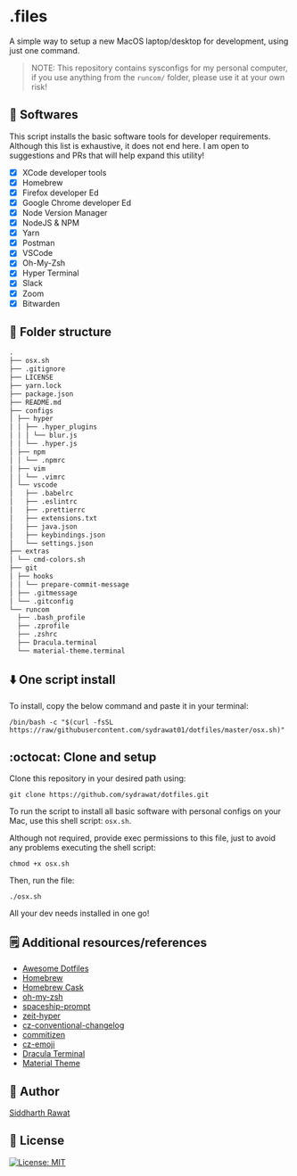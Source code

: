 # .files

A simple way to setup a new MacOS laptop/desktop for development, using just one command.

> NOTE: This repository contains sysconfigs for my personal computer, if you use anything from the `runcom/` folder, please use it at your own risk!

## :floppy_disk: Softwares

This script installs the basic software tools for developer requirements. Although this list is exhaustive, it does not end here. I am open to suggestions and PRs that will help expand this utility!

- [x] XCode developer tools
- [x] Homebrew
- [x] Firefox developer Ed
- [x] Google Chrome developer Ed
- [x] Node Version Manager
- [x] NodeJS & NPM
- [x] Yarn
- [x] Postman
- [x] VSCode
- [x] Oh-My-Zsh
- [x] Hyper Terminal
- [x] Slack
- [x] Zoom
- [x] Bitwarden

## :open_file_folder: Folder structure

```markdown
.
├── osx.sh
├── .gitignore
├── LICENSE
├── yarn.lock
├── package.json
├── README.md
├── configs
│ ├── hyper
│ │ ├── .hyper_plugins
│ │ │ └── blur.js
│ │ └── .hyper.js
│ ├── npm
│ │ └── .npmrc
│ ├── vim
│ │ └── .vimrc
│ └── vscode
│   ├── .babelrc
│   ├── .eslintrc
│   ├── .prettierrc
│   ├── extensions.txt
│   ├── java.json
│   ├── keybindings.json
│   └── settings.json
├── extras
│ └── cmd-colors.sh
├── git
│ ├── hooks
│ │ └── prepare-commit-message
│ ├── .gitmessage
│ └── .gitconfig
└── runcom
  ├── .bash_profile
  ├── .zprofile
  ├── .zshrc
  ├── Dracula.terminal
  └── material-theme.terminal
```

## :arrow_down: One script install

To install, copy the below command and paste it in your terminal:

```shell
/bin/bash -c "$(curl -fsSL https://raw/githubusercontent.com/sydrawat01/dotfiles/master/osx.sh)"
```

## :octocat: Clone and setup

Clone this repository in your desired path using:

```shell
git clone https://github.com/sydrawat/dotfiles.git
```

To run the script to install all basic software with personal configs on your Mac, use this shell script: `osx.sh`.

Although not required, provide exec permissions to this file, just to avoid any problems executing the shell script:

```shell
chmod +x osx.sh
```

Then, run the file:

```shell
./osx.sh
```

All your dev needs installed in one go!
<!---
Here are the apps that will be installed using this script:

<p align="left">
  <img alt="vscode" src="https://upload.wikimedia.org/wikipedia/commons/9/9a/Visual_Studio_Code_1.35_icon.svg" width="40" title="VSCode"/>
  <img alt="git" src="https://upload.wikimedia.org/wikipedia/commons/a/ad/Git-icon-black.svg" width="40" title="git" />
  <img alt="firefox" src="https://upload.wikimedia.org/wikipedia/commons/7/7a/Firefox_Developer_Edition_Logo%2C_2017.svg" width="40" title="Firefox Developer Edition" />
  <img alt="nodejs" src="https://cdn.worldvectorlogo.com/logos/nodejs-icon.svg" width="40" title="NodeJS" />
  <img alt="yarn" src="https://raw.githubusercontent.com/yarnpkg/assets/76d30ca2aebed5b73ea8131d972218fb860bd32d/yarn-kitten-circle.svg" width="40" title="Yarn" />
  <img alt="hyper" src="https://raw.githubusercontent.com/dhanishgajjar/terminal-icons/99c1746d66673ec5b2ccca7e9c640679a89c423e/svg/palenight.svg" width="40" title="HyperTerm" />
  <img alt="robo3t" src="https://pbs.twimg.com/profile_images/674614010587795456/sCsiuBmt.png" width="40" title="Robo-3T" />
  <img alt="android studio" src="https://upload.wikimedia.org/wikipedia/commons/3/34/Android_Studio_icon.svg" width="40" title="Android Studio" />
  <img alt="slack" src="https://cdn3.iconfinder.com/data/icons/social-media-2169/24/social_media_social_media_logo_slack-512.png" width="40" title="Slack" />
  <img alt="bitwarden" src="https://upload.wikimedia.org/wikipedia/commons/5/55/Bitwarden_Logo_2018.png" width="40" title="Bitwarden" />
  <img alt="yacr" src="https://icons.iconarchive.com/icons/papirus-team/papirus-apps/512/yacreader-icon.png" width="40" title="YACReader" />
  <img alt="iina" src="https://www.appsformypc.com/wp-content/uploads/2019/03/IINA_Logo.png" width="40" title="IINA Player" />
  <img alt="mongo db" src="https://cdn.iconscout.com/icon/free/png-512/mongodb-5-1175140.png" width="40" title="Mongo DB" />
  <img alt="python" src="https://upload.wikimedia.org/wikipedia/commons/c/c3/Python-logo-notext.svg" width="40" title="Python" />
  <img alt="transmission" src="https://icons.iconarchive.com/icons/sbstnblnd/plateau/512/Apps-transmission-icon.png" width="40" title="Transmission" />
  <img alt="youtube-dl" src="https://upload.wikimedia.org/wikipedia/commons/7/75/YouTube_social_white_squircle_%282017%29.svg" width="40" title="Youtube-dl" />
  <img alt="sketch" src="https://upload.wikimedia.org/wikipedia/commons/5/59/Sketch_Logo.svg" width="40" title="Sketch" />
  <img alt="watchman" src="https://raw.githubusercontent.com/facebook/watchman/master/website/static/logo.png" width="40" title="watchman" />
  <img alt="homebrew" src="https://upload.wikimedia.org/wikipedia/commons/9/95/Homebrew_logo.svg" width="40" height="40"  title="Homebrew" />
</p>
-->

## :spiral_notepad: Additional resources/references

- [Awesome Dotfiles](https://github.com/webpro/awesome-dotfiles)
- [Homebrew](https://brew.sh)
- [Homebrew Cask](http://caskroom.io)
- [oh-my-zsh](https://github.com/ohmyzsh/ohmyzsh)
- [spaceship-prompt](https://github.com/denysdovhan/spaceship-prompt)
- [zeit-hyper](https://github.com/zeit/hyper)
- [cz-conventional-changelog](https://github.com/commitizen)
- [commitizen](https://github.com/commitizen/cz-cli#making-your-repo-commitizen-friendly)
- [cz-emoji](https://github.com/ngryman/cz-emoji)
- [Dracula Terminal](https://draculatheme.com/terminal)
- [Material Theme](https://gist.github.com/mvaneijgen/4c56701215847dd5ddcf)

## :ninja: Author

[Siddharth Rawat](mailto:sydrawat@gmail.com)

## :scroll: License

[![License: MIT](https://img.shields.io/badge/License-MIT-blue.svg)](./LICENSE)
